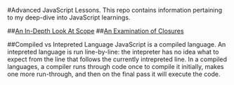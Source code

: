 #Advanced JavaScript Lessons.
This repo contains information pertaining to my deep-dive into JavaScript learnings.

##[An In-Depth Look At Scope](./scope)
##[An Examination of Closures](./closure)

##Compiled vs Intepreted Language
JavaScript is a compiled language. An intepreted language is run line-by-line: the intepreter has no idea what to expect from the line that follows the currently intrepreted line. In a compiled languages, a compiler runs through code once to compile it initially, makes one more run-through, and then on the final pass it will execute the code.